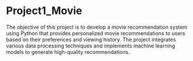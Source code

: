 # Project1_Movie
The objective of this project is to develop a movie recommendation system using Python that provides personalized movie recommendations to users based on their preferences and viewing history. The project integrates various data processing techniques and implements machine learning models to generate high-quality recommendations. 
